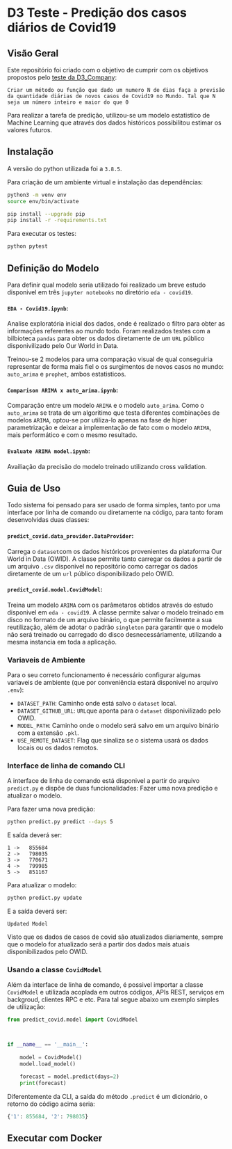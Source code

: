 # D3 Teste - Predição dos casos diários de Covid19


## Visão Geral
Este repositório foi criado com o objetivo de cumprir com os objetivos propostos pelo [teste da D3_Company](https://test.d3.do/):

    Criar um método ou função que dado um numero N de dias faça a previsão da quantidade diárias de novos casos de Covid19 no Mundo. Tal que N seja um número inteiro e maior do que 0
Para realizar a tarefa de predição, utilizou-se um modelo estatistico de Machine Learning que através dos dados históricos possibilitou estimar os valores futuros.

## Instalação
A versão do python utilizada foi a `3.8.5`.

Para criação de um ambiente virtual e instalação das dependências:
```bash
python3 -m venv env
source env/bin/activate
```
```bash
pip install --upgrade pip
pip install -r -requirements.txt
```
Para executar os testes:
```bash
python pytest
```

## Definição do Modelo
Para definir qual modelo seria utilizado foi realizado um breve estudo disponivel em três `jupyter notebooks` no diretório `eda - covid19`.

#### `EDA - Covid19.ipynb`: 
Analise exploratória inicial dos dados, onde é realizado o filtro para obter as informações referentes ao mundo todo. Foram realizados testes com a bilbioteca `pandas` para obter os dados diretamente de um `URL` público disponivilizado pelo Our World in Data.

Treinou-se 2 modelos para uma comparação visual de qual conseguiria representar de forma mais fiel o os surgimentos de novos casos no mundo: `auto_arima` e `prophet`, ambos estatisticos. 

#### `Comparison ARIMA x auto_arima.ipynb`:
Comparação entre um modelo `ARIMA` e o modelo `auto_arima`. Como o `auto_arima` se trata de um algoritimo que testa diferentes combinações de modelos `ARIMA`, optou-se por utiliza-lo apenas na fase de hiper parametrização e deixar a implementação de fato com o modelo `ARIMA`, mais performático e com o mesmo resultado.


#### `Evaluate ARIMA model.ipynb`:
Availiação da precisão do modelo treinado utilizando cross validation.

## Guia de Uso
Todo sistema foi pensado para ser usado de forma simples, tanto por uma interface por linha de comando ou diretamente na código, para tanto foram desenvolvidas duas classes:

#### `predict_covid.data_provider.DataProvider`:
Carrega o `dataset`com os dados históricos provenientes da plataforma Our World in Data (OWID). A classe permite tanto carregar os dados a partir de um arquivo `.csv` disponivel no repositório como carregar os dados diretamente de um `url` público disponibilizado pelo OWID.

#### `predict_covid.model.CovidModel`:
Treina um modelo `ARIMA` com os parâmetaros obtidos através do estudo disponivel em `eda - covid19`. A classe permite salvar o modelo treinado em disco no formato de um arquivo binário, o que permite facilmente a sua reutilização, além de adotar o padrão `singleton` para garantir que o modelo não será treinado ou carregado do disco desnecessáriamente, utilizando a mesma instancia em toda a aplicação.

### Variaveis de Ambiente
Para o seu correto funcionamento é necessário configurar algumas variaveis de ambiente (que por conveniência estará disponivel no arquivo `.env`):
* `DATASET_PATH`: Caminho onde está salvo o `dataset` local.
* `DATASET_GITHUB_URL`: `URL`que aponta para o `dataset` disponivilizado pelo OWID.
* `MODEL_PATH`: Caminho onde o modelo será salvo em um arquivo binário com a extensão `.pkl`. 
* `USE_REMOTE_DATASET`: Flag que sinaliza se o sistema usará os dados locais ou os dados remotos.

### Interface de linha de comando CLI
A interface de linha de comando está disponivel a partir do arquivo `predict.py` e dispõe de duas funcionalidades: Fazer uma nova predição e atualizar o modelo.

Para fazer uma nova predição:
```bash
python predict.py predict --days 5
```
E saída deverá ser:
```
1 ->   855684
2 ->   798035
3 ->   770671
4 ->   799985
5 ->   851167
```
Para atualizar o modelo:
```bash
python predict.py update
```
E a saída deverá ser:
```
Updated Model
```
Visto que os dados de casos de covid são atualizados diariamente, sempre que o modelo for atualizado será a partir dos dados mais atuais disponibilizados pelo OWID.

### Usando a classe `CovidModel`
Além da interface de linha de comando, é possivel importar a classe `CovidModel` e utilizada acoplada em outros códigos, APIs REST, serviços em backgroud, clientes RPC e etc.
Para tal segue abaixo um exemplo simples de utilização:
```python
from predict_covid.model import CovidModel



if __name__ == '__main__':
    
    model = CovidModel()
    model.load_model()

    forecast = model.predict(days=2)
    print(forecast)
```
Diferentemente da CLI, a saída do método `.predict` é um dicionário, o retorno do código acima seria:
```python
{'1': 855684, '2': 798035}
```
## Executar com Docker

